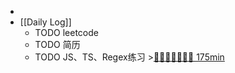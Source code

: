 -
- [[Daily Log]]
	- TODO leetcode
	- TODO 简历
	- TODO JS、TS、Regex练习 >[🍅🍅🍅🍅🍅🍅🍅 175min](#agenda-pomo://?t=f-1690859106249-1500%2Cf-1690862899704-1500%2Cf-1690865838594-1500%2Cf-1690868622357-1500%2Cf-1690871192961-1500%2Cf-1690874249379-1500%2Cf-1690876304234-1500)